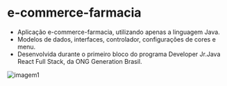 # e-commerce-farmacia

- Aplicação e-commerce-farmacia, utilizando apenas a linguagem Java.
- Modelos de dados, interfaces, controlador, configurações de cores e menu.
- Desenvolvida durante o primeiro bloco do programa Developer Jr.Java React Full Stack, da ONG Generation Brasil.

![imagem1](https://www.finoit.com/wp-content/uploads/2022/09/history-of-java-programming-language.jpg)
